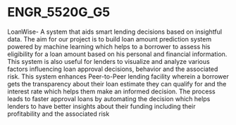 # ENGR_5520G_G5
LoanWise- A system that aids smart lending decisions based on insightful data.
The aim for our project is to build loan amount prediction system powered by machine learning which helps to a borrower to assess his eligibility for a loan amount based on his personal and financial information. This system is also useful for lenders to visualize and analyze various factors influencing loan approval decisions, behavior and the associated risk. This system enhances Peer-to-Peer lending facility wherein a borrower gets the transparency about their loan estimate they can qualify for and the interest rate which helps them make an informed decision. The process leads to faster approval loans by automating the decision which helps lenders to have better insights about their funding including their profitability and the associated risk
